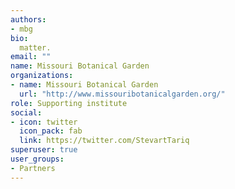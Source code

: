 ```yaml
---
authors:
- mbg
bio: 
  matter.
email: ""
name: Missouri Botanical Garden
organizations:
- name: Missouri Botanical Garden
  url: "http://www.missouribotanicalgarden.org/"
role: Supporting institute
social:
- icon: twitter
  icon_pack: fab
  link: https://twitter.com/StevartTariq
superuser: true
user_groups:
- Partners
---
```


